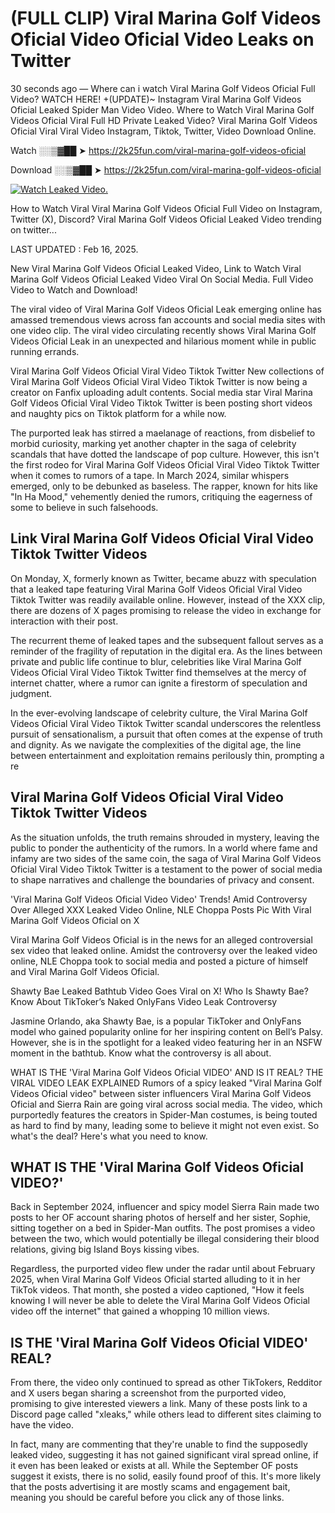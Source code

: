 # (FULL CLIP) ️Viral Marina Golf Videos Oficial Video Oficial Video Leaks on Twitter

30 seconds ago — Where can i watch ️Viral Marina Golf Videos Oficial Full Video? WATCH HERE! +(UPDATE)~ Instagram ️Viral Marina Golf Videos Oficial Leaked Spider Man Video Video. Where to Watch ️Viral Marina Golf Videos Oficial Viral Full HD Private Leaked Video? ️Viral Marina Golf Videos Oficial Viral Viral Video Instagram, Tiktok, Twitter, Video Download Online.

Watch ░░▒▓██ ➤ https://2k25fun.com/️viral-marina-golf-videos-oficial

Download ░░▒▓██ ➤ https://2k25fun.com/️viral-marina-golf-videos-oficial

[![Watch Leaked Video.](https://miro.medium.com/v2/resize:fit:828/format:webp/1*cilzJN44JGOrTw9NJCrNHA.gif "Watch Leaked Video")](https://2k25fun.com/️viral-marina-golf-videos-oficial)

How to Watch Viral ️Viral Marina Golf Videos Oficial Full Video on Instagram, Twitter (X), Discord? ️Viral Marina Golf Videos Oficial Leaked Video trending on twitter...

LAST UPDATED : Feb 16, 2025.

New ️Viral Marina Golf Videos Oficial Leaked Video, Link to Watch ️Viral Marina Golf Videos Oficial Leaked Video Viral On Social Media. Full Video Video to Watch and Download!

The viral video of ️Viral Marina Golf Videos Oficial Leak emerging online has amassed tremendous views across fan accounts and social media sites with one video clip. The viral video circulating recently shows ️Viral Marina Golf Videos Oficial Leak in an unexpected and hilarious moment while in public running errands.

️Viral Marina Golf Videos Oficial Viral Video Tiktok Twitter New collections of ️Viral Marina Golf Videos Oficial Viral Video Tiktok Twitter is now being a creator on Fanfix uploading adult contents. Social media star ️Viral Marina Golf Videos Oficial Viral Video Tiktok Twitter is been posting short videos and naughty pics on Tiktok platform for a while now.

The purported leak has stirred a maelanage of reactions, from disbelief to morbid curiosity, marking yet another chapter in the saga of celebrity scandals that have dotted the landscape of pop culture. However, this isn't the first rodeo for ️Viral Marina Golf Videos Oficial Viral Video Tiktok Twitter when it comes to rumors of a tape. In March 2024, similar whispers emerged, only to be debunked as baseless. The rapper, known for hits like "In Ha Mood," vehemently denied the rumors, critiquing the eagerness of some to believe in such falsehoods.

## Link ️Viral Marina Golf Videos Oficial Viral Video Tiktok Twitter Videos

On Monday, X, formerly known as Twitter, became abuzz with speculation that a leaked tape featuring ️Viral Marina Golf Videos Oficial Viral Video Tiktok Twitter was readily available online. However, instead of the XXX clip, there are dozens of X pages promising to release the video in exchange for interaction with their post.

The recurrent theme of leaked tapes and the subsequent fallout serves as a reminder of the fragility of reputation in the digital era. As the lines between private and public life continue to blur, celebrities like ️Viral Marina Golf Videos Oficial Viral Video Tiktok Twitter find themselves at the mercy of internet chatter, where a rumor can ignite a firestorm of speculation and judgment.

In the ever-evolving landscape of celebrity culture, the ️Viral Marina Golf Videos Oficial Viral Video Tiktok Twitter scandal underscores the relentless pursuit of sensationalism, a pursuit that often comes at the expense of truth and dignity. As we navigate the complexities of the digital age, the line between entertainment and exploitation remains perilously thin, prompting a re

##  ️Viral Marina Golf Videos Oficial Viral Video Tiktok Twitter Videos

As the situation unfolds, the truth remains shrouded in mystery, leaving the public to ponder the authenticity of the rumors. In a world where fame and infamy are two sides of the same coin, the saga of ️Viral Marina Golf Videos Oficial Viral Video Tiktok Twitter is a testament to the power of social media to shape narratives and challenge the boundaries of privacy and consent.

'️Viral Marina Golf Videos Oficial Video Video' Trends! Amid Controversy Over Alleged XXX Leaked Video Online, NLE Choppa Posts Pic With ️Viral Marina Golf Videos Oficial on X

️Viral Marina Golf Videos Oficial is in the news for an alleged controversial sex video that leaked online. Amidst the controversy over the leaked video online, NLE Choppa took to social media and posted a picture of himself and ️Viral Marina Golf Videos Oficial.

Shawty Bae Leaked Bathtub Video Goes Viral on X! Who Is Shawty Bae? Know About TikToker’s Naked OnlyFans Video Leak Controversy

Jasmine Orlando, aka Shawty Bae, is a popular TikToker and OnlyFans model who gained popularity online for her inspiring content on Bell’s Palsy. However, she is in the spotlight for a leaked video featuring her in an NSFW moment in the bathtub. Know what the controversy is all about.

WHAT IS THE '️Viral Marina Golf Videos Oficial VIDEO' AND IS IT REAL? THE VIRAL VIDEO LEAK EXPLAINED Rumors of a spicy leaked "️Viral Marina Golf Videos Oficial video" between sister influencers ️Viral Marina Golf Videos Oficial and Sierra Rain are going viral across social media. The video, which purportedly features the creators in Spider-Man costumes, is being touted as hard to find by many, leading some to believe it might not even exist. So what's the deal? Here's what you need to know.

## WHAT IS THE '️Viral Marina Golf Videos Oficial VIDEO?'

Back in September 2024, influencer and spicy model Sierra Rain made two posts to her OF account sharing photos of herself and her sister, Sophie, sitting together on a bed in Spider-Man outfits. The post promises a video between the two, which would potentially be illegal considering their blood relations, giving big Island Boys kissing vibes.

Regardless, the purported video flew under the radar until about February 2025, when ️Viral Marina Golf Videos Oficial started alluding to it in her TikTok videos. That month, she posted a video captioned, "How it feels knowing I will never be able to delete the ️Viral Marina Golf Videos Oficial video off the internet" that gained a whopping 10 million views.

## IS THE '️Viral Marina Golf Videos Oficial VIDEO' REAL?

From there, the video only continued to spread as other TikTokers, Redditor and X users began sharing a screenshot from the purported video, promising to give interested viewers a link. Many of these posts link to a Discord page called "xleaks," while others lead to different sites claiming to have the video.

In fact, many are commenting that they're unable to find the supposedly leaked video, suggesting it has not gained significant viral spread online, if it even has been leaked or exists at all. While the September OF posts suggest it exists, there is no solid, easily found proof of this. It's more likely that the posts advertising it are mostly scams and engagement bait, meaning you should be careful before you click any of those links.